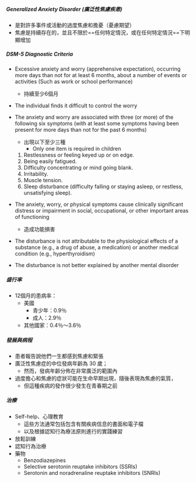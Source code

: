 ##### Generalized Anxiety Disorder (廣泛性焦慮疾患)
- 是對許多事件或活動的過度焦慮和擔憂（憂慮期望）
- 焦慮是持續存在的，並且不限於==任何特定情況，或在任何特定情況==下明顯增加

##### DSM-5 Diagnostic Criteria
- Excessive anxiety and worry (apprehensive expectation), occurring more days than not for at least 6 months, about a number of events or activities (Such as work or school performance)
	- 持續至少6個月
- The individual finds it difficult to control the worry
- The anxiety and worry are associated with three (or more) of the following six symptoms (with at least some symptoms having been present for more days than not for the past 6 months)
	- 出現以下至少三種
		- Only one item is required in children
	1. Restlessness or feeling keyed up or on edge.
	2. Being easily fatigued.
	3. Difficulty concentrating or mind going blank.
	4. Irritability.
	5. Muscle tension.
	6. Sleep disturbance (difficulty falling or staying asleep, or restless, unsatisfying sleep).

- The anxiety, worry, or physical symptoms cause clinically significant distress or impairment in social, occupational, or other important areas of functioning
	- 造成功能損害
- The disturbance is not attributable to the physiological effects of a substance (e.g., a drug of abuse, a medication) or another medical condition (e.g., hyperthyroidism)
- The disturbance is not better explained by another mental disorder
##### 盛行率
- 12個月的患病率：
	- 美國
		- 青少年：0.9％
		- 成人：2.9％
	- 其他國家：0.4％～3.6％
##### 發展與病程
- 患者報告說他們一生都感到焦慮和緊張
- 廣泛性焦慮症的中位發病年齡為 30 歲；
	- 然而，發病年齡分佈在非常廣泛的範圍內
- 過度擔心和焦慮的症狀可能在生命早期出現，隨後表現為焦慮的氣質，
	- 但這種疾病的發作很少發生在青春期之前
##### 治療
- Self-help、心理教育
	- 這些方法通常包括包含有關疾病信息的書面和電子檔
	- 以及根據認知行為療法原則進行的實踐練習
- 放鬆訓練
- 認知行為治療
- 藥物
	- Benzodiazepines
	- Selective serotonin reuptake inhibitors (SSRIs)
	- Serotonin and noradrenaline reuptake inhibitors (SNRIs)